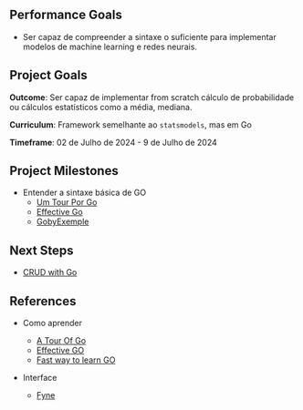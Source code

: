 ## Performance Goals

- Ser capaz de compreender a sintaxe o suficiente para implementar modelos de machine learning e redes neurais.

## Project Goals

**Outcome**: Ser capaz de implementar from scratch cálculo de probabilidade ou cálculos estatísticos como a média, mediana.

**Curriculum**: Framework semelhante ao `statsmodels`, mas em Go

**Timeframe**: 02 de Julho de 2024 -  9 de Julho de 2024

## Project Milestones

- Entender a sintaxe básica de GO
    - [Um Tour Por Go](https://go-tour-br.appspot.com/tour/basics/1)
    - [Effective Go](https://go.dev/doc/effective_go)
    - [GobyExemple](https://gobyexample.com/)
 

## Next Steps
- [CRUD with Go](https://medium.com/baixada-nerd/criando-um-crud-simples-em-go-3640d3618a67)

## References
- Como aprender
    - [A Tour Of Go](https://go.dev/tour/welcome/1)
    - [Effective GO](https://go.dev/doc/effective_go)
    - [Fast way to learn GO](https://www.reddit.com/r/golang/comments/1465pwq/fastest_way_to_learn_golang/)

- Interface
    - [Fyne](https://dev.to/vikkio88/fyne-ill-do-it-myself-adventures-in-desktop-app-development-2di1)

